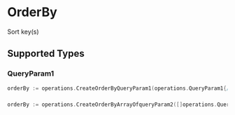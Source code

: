 # OrderBy

Sort key(s)


## Supported Types

### QueryParam1

```go
orderBy := operations.CreateOrderByQueryParam1(operations.QueryParam1{/* values here */})
```

### 

```go
orderBy := operations.CreateOrderByArrayOfqueryParam2([]operations.QueryParam2{/* values here */})
```

